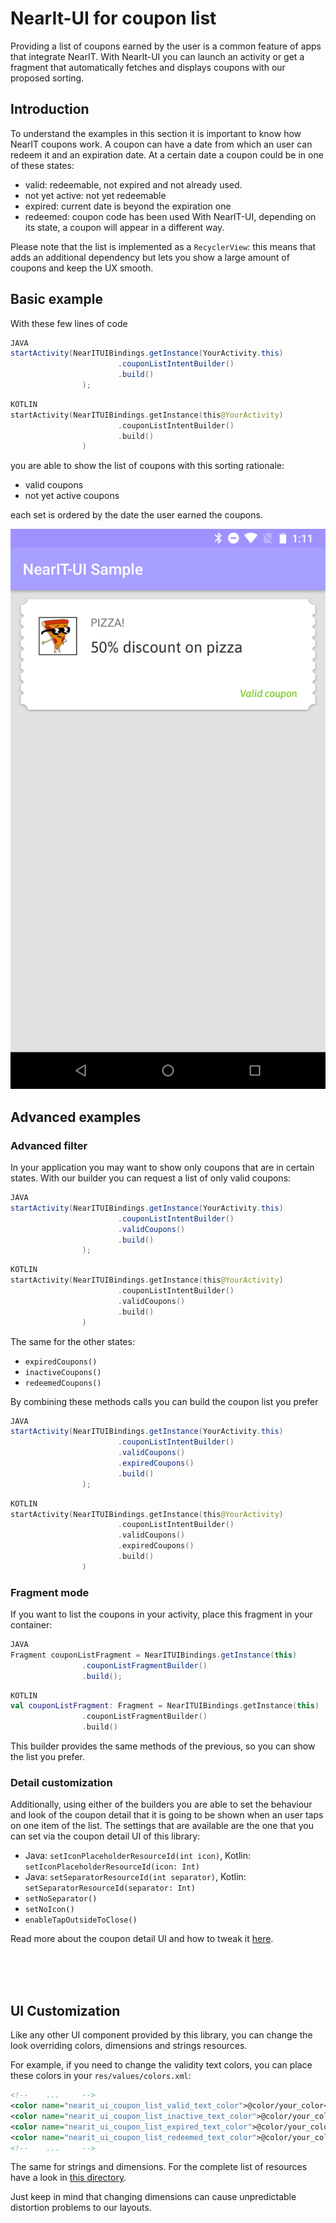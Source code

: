 # NearIt-UI for coupon list

Providing a list of coupons earned by the user is a common feature of apps that integrate NearIT.
With NearIt-UI you can launch an activity or get a fragment that automatically fetches and displays coupons with our proposed sorting.

## Introduction

To understand the examples in this section it is important to know how NearIT coupons work.
A coupon can have a date from which an user can redeem it and an expiration date. At a certain date a coupon could be in one of these states:
- valid: redeemable, not expired and not already used.
- not yet active: not yet redeemable
- expired: current date is beyond the expiration one
- redeemed: coupon code has been used
With NearIT-UI, depending on its state, a coupon will appear in a different way.

Please note that the list is implemented as a `RecyclerView`: this means that adds an additional dependency but lets you show a large amount of coupons and keep the UX smooth. 

## Basic example 
With these few lines of code

```java
JAVA
startActivity(NearITUIBindings.getInstance(YourActivity.this)
                        .couponListIntentBuilder()
                        .build()
                );
```

```kotlin
KOTLIN
startActivity(NearITUIBindings.getInstance(this@YourActivity)
                        .couponListIntentBuilder()
                        .build()
                )
```

you are able to show the list of coupons with this sorting rationale:
- valid coupons
- not yet active coupons

each set is ordered by the date the user earned the coupons.

![coupon list](images/coupon_list.png)

## Advanced examples
### Advanced filter

In your application you may want to show only coupons that are in certain states. With our builder you can request a list of only valid coupons:

```java
JAVA
startActivity(NearITUIBindings.getInstance(YourActivity.this)
                        .couponListIntentBuilder()
                        .validCoupons()
                        .build()
                );
```

```kotlin
KOTLIN
startActivity(NearITUIBindings.getInstance(this@YourActivity)
                        .couponListIntentBuilder()
                        .validCoupons()
                        .build()
                )
```

The same for the other states:
- `expiredCoupons()`
- `inactiveCoupons()`
- `redeemedCoupons()`

By combining these methods calls you can build the coupon list you prefer

```java
JAVA
startActivity(NearITUIBindings.getInstance(YourActivity.this)
                        .couponListIntentBuilder()
                        .validCoupons()
                        .expiredCoupons()
                        .build()
                );
```

```kotlin
KOTLIN
startActivity(NearITUIBindings.getInstance(this@YourActivity)
                        .couponListIntentBuilder()
                        .validCoupons()
                        .expiredCoupons()
                        .build()
                )
```

### Fragment mode

If you want to list the coupons in your activity, place this fragment in your container:

```java
JAVA
Fragment couponListFragment = NearITUIBindings.getInstance(this)
                .couponListFragmentBuilder()
                .build();
```

```kotlin
KOTLIN
val couponListFragment: Fragment = NearITUIBindings.getInstance(this)
                .couponListFragmentBuilder()
                .build()
```

This builder provides the same methods of the previous, so you can show the list you prefer.

### Detail customization

Additionally, using either of the builders you are able to set the behaviour and look of the coupon detail that it is going to be shown when an user taps on one item of the list.
The settings that are available are the one that you can set via the coupon detail UI of this library:

- Java: `setIconPlaceholderResourceId(int icon)`, Kotlin: `setIconPlaceholderResourceId(icon: Int)`
- Java: `setSeparatorResourceId(int separator)`, Kotlin: `setSeparatorResourceId(separator: Int)`
- `setNoSeparator()`
- `setNoIcon()`
- `enableTapOutsideToClose()`

Read more about the coupon detail UI and how to tweak it [here](COUPON.md).

<br>
<br>
<br>

## UI Customization
Like any other UI component provided by this library, you can change the look overriding colors, dimensions and strings resources.

For example, if you need to change the validity text colors, you can place these colors in your `res/values/colors.xml`:
```xml
<!--    ...     -->
<color name="nearit_ui_coupon_list_valid_text_color">@color/your_color</color>
<color name="nearit_ui_coupon_list_inactive_text_color">@color/your_color</color>
<color name="nearit_ui_coupon_list_expired_text_color">@color/your_color</color>
<color name="nearit_ui_coupon_list_redeemed_text_color">@color/your_color</color>
<!--    ...     -->
```

The same for strings and dimensions. For the complete list of resources have a look in [this directory](../nearit-ui/src/main/res/values).

Just keep in mind that changing dimensions can cause unpredictable distortion problems to our layouts.